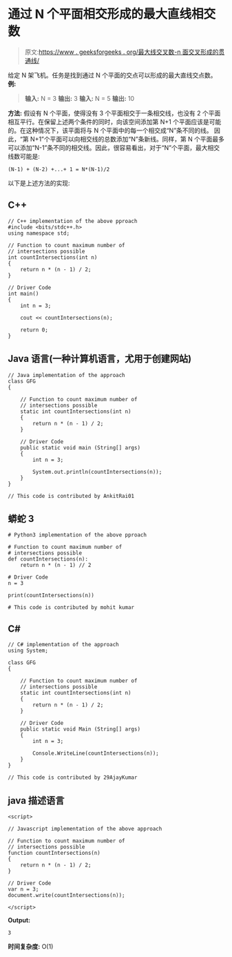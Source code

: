 # 通过 N 个平面相交形成的最大直线相交数

> 原文:[https://www . geeksforgeeks . org/最大线交叉数-n 面交叉形成的贯通线/](https://www.geeksforgeeks.org/maximum-number-of-line-intersections-formed-through-intersection-of-n-planes/)

给定 N 架飞机。任务是找到通过 N 个平面的交点可以形成的最大直线交点数。
**例:**

> **输入:** N = 3
> **输出:** 3
> **输入:** N = 5
> **输出:** 10

**方法:**
假设有 N 个平面，使得没有 3 个平面相交于一条相交线，也没有 2 个平面相互平行。在保留上述两个条件的同时，向该空间添加第 N+1 个平面应该是可能的。在这种情况下，该平面将与 N 个平面中的每一个相交成“N”条不同的线。
因此，“第 N+1”个平面可以向相交线的总数添加“N”条新线。同样，第 N 个平面最多可以添加“N-1”条不同的相交线。因此，很容易看出，对于“N”个平面，最大相交线数可能是:

```
(N-1) + (N-2) +...+ 1 = N*(N-1)/2
```

以下是上述方法的实现:

## C++

```
// C++ implementation of the above pproach
#include <bits/stdc++.h>
using namespace std;

// Function to count maximum number of
// intersections possible
int countIntersections(int n)
{
    return n * (n - 1) / 2;
}

// Driver Code
int main()
{
    int n = 3;

    cout << countIntersections(n);

    return 0;
}
```

## Java 语言(一种计算机语言，尤用于创建网站)

```
// Java implementation of the approach
class GFG
{

    // Function to count maximum number of
    // intersections possible
    static int countIntersections(int n)
    {
        return n * (n - 1) / 2;
    }

    // Driver Code
    public static void main (String[] args)
    {
        int n = 3;

        System.out.println(countIntersections(n));
    }
}

// This code is contributed by AnkitRai01
```

## 蟒蛇 3

```
# Python3 implementation of the above pproach

# Function to count maximum number of
# intersections possible
def countIntersections(n):
    return n * (n - 1) // 2

# Driver Code
n = 3

print(countIntersections(n))

# This code is contributed by mohit kumar
```

## C#

```
// C# implementation of the approach
using System;

class GFG
{

    // Function to count maximum number of
    // intersections possible
    static int countIntersections(int n)
    {
        return n * (n - 1) / 2;
    }

    // Driver Code
    public static void Main (String[] args)
    {
        int n = 3;

        Console.WriteLine(countIntersections(n));
    }
}

// This code is contributed by 29AjayKumar
```

## java 描述语言

```
<script>

// Javascript implementation of the above approach

// Function to count maximum number of
// intersections possible
function countIntersections(n)
{
    return n * (n - 1) / 2;
}

// Driver Code
var n = 3;
document.write(countIntersections(n));

</script>
```

**Output:** 

```
3
```

**时间复杂度:** O(1)